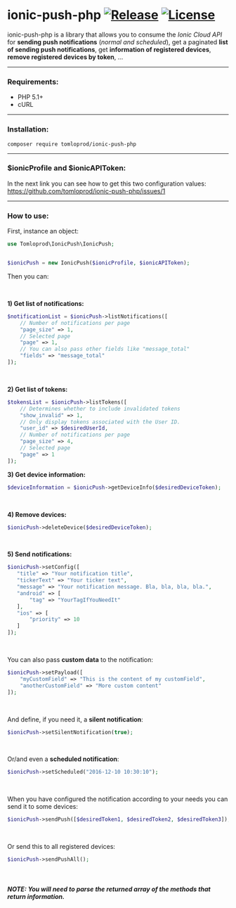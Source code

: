 # ionic-push-php [![Release](https://img.shields.io/github/release/tomloprod/ionic-push-php.svg)](https://github.com/tomloprod/ionic-push-php) [![License](https://img.shields.io/github/license/tomloprod/ionic-push-php.svg)](http://www.opensource.org/licenses/mit-license.php) 

ionic-push-php is a library that allows you to consume the *Ionic Cloud API* for **sending push notifications** (*normal and scheduled*), get a paginated **list of sending push notifications**,  get **information of registered devices**, **remove registered devices by token**, ...

---

### Requirements:

- PHP 5.1+
- cURL

---

### Installation:

    composer require tomloprod/ionic-push-php

---

### $ionicProfile and $ionicAPIToken:

In the next link you can see how to get this two configuration values: https://github.com/tomloprod/ionic-push-php/issues/1

---



### How to use:


First, instance an object:

```php
use Tomloprod\IonicPush\IonicPush;


$ionicPush = new IonicPush($ionicProfile, $ionicAPIToken);
 ```

 
 Then you can:
 
 <br>
 
 **1) Get list of notifications:**
```php
$notificationList = $ionicPush->listNotifications([
    // Number of notifications per page
    "page_size" => 1,
    // Selected page
    "page" => 1,
    // You can also pass other fields like "message_total"
    "fields" => "message_total"
]);
```
<br>

 **2) Get list of tokens:**
```php
$tokensList = $ionicPush->listTokens([
    // Determines whether to include invalidated tokens
    "show_invalid" => 1,
    // Only display tokens associated with the User ID.
    "user_id" => $desiredUserId,
    // Number of notifications per page
    "page_size" => 4,
    // Selected page
    "page" => 1
]);
```

 **3) Get device information:**
 ```php
 $deviceInformation = $ionicPush->getDeviceInfo($desiredDeviceToken);
 ```
 
 <br>
 
**4) Remove devices:**
```php
$ionicPush->deleteDevice($desiredDeviceToken);
```
 <br>
 
 **5) Send notifications:**
 ```php
$ionicPush->setConfig([
    "title" => "Your notification title",
    "tickerText" => "Your ticker text",
    "message" => "Your notification message. Bla, bla, bla, bla.",
    "android" => [
        "tag" => "YourTagIfYouNeedIt"
    ],
    "ios" => [
        "priority" => 10
    ]
]);
```
<br>

You can also pass **custom data** to the notification:
```php
$ionicPush->setPayload([ 
    "myCustomField" => "This is the content of my customField",
    "anotherCustomField" => "More custom content"
]);
```
<br>
    
    
And define, if you need it, a **silent notification**:
```php
$ionicPush->setSilentNotification(true);
```
<br>

Or/and even a **scheduled notification**:
```php
$ionicPush->setScheduled("2016-12-10 10:30:10");
```
<br>

When you have configured the notification according to your needs you can send it to some devices:
```php
$ionicPush->sendPush([$desiredToken1, $desiredToken2, $desiredToken3]);
```
<br>

Or send this to all registered devices:
```php
$ionicPush->sendPushAll();
```

<br>
    
##### *NOTE: You will need to parse the returned array of the methods that return information.*
